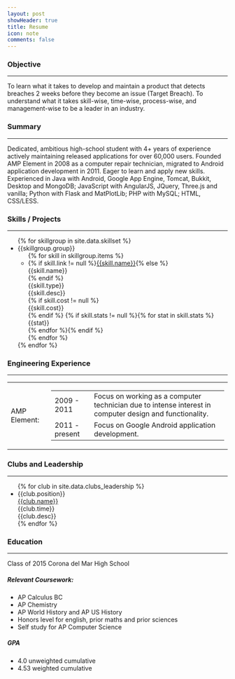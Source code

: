 ```yaml
---
layout: post
showHeader: true
title: Resume
icon: note
comments: false
---
```

### Objective
___
To learn what it takes to develop and maintain a product that detects breaches 2 weeks before they become an issue (Target Breach). To understand what it takes skill-wise, time-wise, process-wise, and management-wise to be a leader in an industry.

### Summary
___
Dedicated, ambitious high-school student with 4+ years of experience actively maintaining released applications for over 60,000 users. Founded AMP Element in 2008 as a computer repair technician, migrated to Android application development in 2011. Eager to learn and apply new skills. Experienced in Java with Android, Google App Engine, Tomcat, Bukkit, Desktop and MongoDB; JavaScript with AngularJS, JQuery, Three.js and vanilla; Python with Flask and MatPlotLib; PHP with MySQL; HTML, CSS/LESS.

### Skills / Projects
___

<ul class="skills-list">
{% for skillgroup in site.data.skillset %}
    <li>
        <div class="group-name">{{skillgroup.group}}</div>
        <ul>
        {% for skill in skillgroup.items %}
            <li>
                {% if skill.link != null %}<a class="name print-link-nl" href="{{skill.link}}">{{skill.name}}</a>{% else %}<div class="name">{{skill.name}}</div>{% endif %}
                <div class="type">{{skill.type}}</div>
                <div class="desc">{{skill.desc}}</div>
                {% if skill.cost != null %}<div class="cost" >{{skill.cost}}</div>{% endif %}
                {% if skill.stats != null %}{% for stat in skill.stats %}<div class="stat" >{{stat}}</div>{% endfor %}{% endif %}
            </li>
        {% endfor %}
        </ul>
    </li>
{% endfor %}
</ul>

### Engineering Experience
___
<table>
    <tr><td>AMP Element:</td><td><table>
        <tr><td>2009 - 2011</td><td>Focus on working as a computer technician due to intense interest in computer design and functionality.</td></tr>
        <tr><td>2011 - present</td><td>Focus on Google Android application development.</td></tr>
    </table></td></tr>
</table>
  
### Clubs and Leadership
___
<ul class="clubs-list">
{% for club in site.data.clubs_leadership %}
    <li>
        <div class="position">{{club.position}}</div>
        <a class="name print-link-nl" href="{{club.link}}">{{club.name}}</a>
        <div class="time">{{club.time}}</div>
        <div class="desc">{{club.desc}}</div>
    </li>
{% endfor %}
</ul>

### Education
___
Class of 2015 Corona del Mar High School

##### Relevant Coursework:

  * AP Calculus BC
  * AP Chemistry
  * AP World History and AP US History
  * Honors level for english, prior maths and prior sciences
  * Self study for AP Computer Science
  
##### GPA
  
  * 4.0 unweighted cumulative
  * 4.53 weighted cumulative
